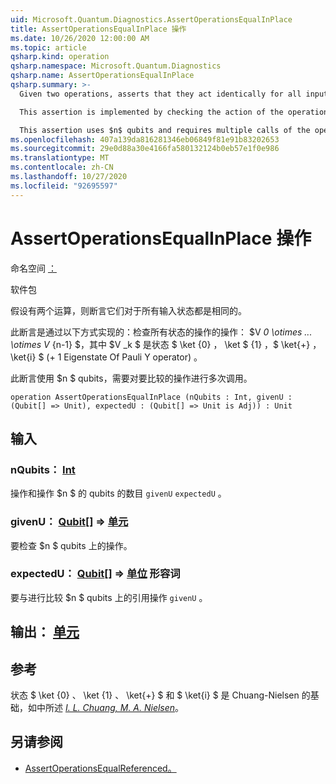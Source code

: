 ```yaml
---
uid: Microsoft.Quantum.Diagnostics.AssertOperationsEqualInPlace
title: AssertOperationsEqualInPlace 操作
ms.date: 10/26/2020 12:00:00 AM
ms.topic: article
qsharp.kind: operation
qsharp.namespace: Microsoft.Quantum.Diagnostics
qsharp.name: AssertOperationsEqualInPlace
qsharp.summary: >-
  Given two operations, asserts that they act identically for all input states.

  This assertion is implemented by checking the action of the operations on all states of the form $V_0 \otimes ... \otimes V_{n-1}$, where $V_k$ is one of the states $\ket{0}$, $\ket{1}$, $\ket{+}$ and $\ket{i}$ (+1 eigenstate of Pauli Y operator).

  This assertion uses $n$ qubits and requires multiple calls of the operations being compared.
ms.openlocfilehash: 407a139da816281346eb06849f81e91b83202653
ms.sourcegitcommit: 29e0d88a30e4166fa580132124b0eb57e1f0e986
ms.translationtype: MT
ms.contentlocale: zh-CN
ms.lasthandoff: 10/27/2020
ms.locfileid: "92695597"
---
```

# <a name="assertoperationsequalinplace-operation"></a>AssertOperationsEqualInPlace 操作

命名空间 [：](xref:Microsoft.Quantum.Diagnostics)

软件包 [](https://nuget.org/packages/)


假设有两个运算，则断言它们对于所有输入状态都是相同的。

此断言是通过以下方式实现的：检查所有状态的操作的操作： $V _0 \otimes ... \otimes V_ {n-1} $，其中 $V _k $ 是状态 $ \ket {0} $，$ \ket $ {1} ，$ \ket{+} $，$ \ket{i} $ (+ 1 Eigenstate Of Pauli Y operator) 。

此断言使用 $n $ qubits，需要对要比较的操作进行多次调用。

```qsharp
operation AssertOperationsEqualInPlace (nQubits : Int, givenU : (Qubit[] => Unit), expectedU : (Qubit[] => Unit is Adj)) : Unit
```


## <a name="input"></a>输入

### <a name="nqubits--int"></a>nQubits： [Int](xref:microsoft.quantum.lang-ref.int)

操作和操作 $n $ 的 qubits 的数目 `givenU` `expectedU` 。


### <a name="givenu--qubit--unit"></a>givenU： [Qubit](xref:microsoft.quantum.lang-ref.qubit)[] => [单元](xref:microsoft.quantum.lang-ref.unit) 

要检查 $n $ qubits 上的操作。


### <a name="expectedu--qubit--unit-adj"></a>expectedU： [Qubit](xref:microsoft.quantum.lang-ref.qubit)[] => [单位](xref:microsoft.quantum.lang-ref.unit) 形容词

要与进行比较 $n $ qubits 上的引用操作 `givenU` 。



## <a name="output--unit"></a>输出： [单元](xref:microsoft.quantum.lang-ref.unit)



## <a name="references"></a>参考

状态 $ \ket {0} $、$ \ket {1} $、$ \ket{+} $ 和 $ \ket{i} $ 是 Chuang-Nielsen 的基础，如中所述 [ *I. L. Chuang, M. A. Nielsen*](https://arxiv.org/abs/quant-ph/9610001)。

## <a name="see-also"></a>另请参阅

- [AssertOperationsEqualReferenced。](xref:Microsoft.Quantum.Diagnostics.AssertOperationsEqualReferenced)
